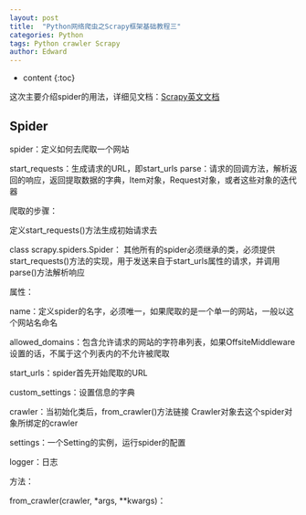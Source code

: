```yaml
---
layout: post
title:  "Python网络爬虫之Scrapy框架基础教程三"
categories: Python
tags: Python crawler Scrapy
author: Edward
---
```


* content
{:toc}

这次主要介绍spider的用法，详细见文档：[Scrapy英文文档](https://doc.scrapy.org/en/latest/intro/tutorial.html)




## Spider
spider：定义如何去爬取一个网站

start_requests：生成请求的URL，即start_urls
parse：请求的回调方法，解析返回的响应，返回提取数据的字典，Item对象，Request对象，或者这些对象的迭代器

爬取的步骤：

定义start_requests()方法生成初始请求去


class scrapy.spiders.Spider：
其他所有的spider必须继承的类，必须提供start_requests()方法的实现，用于发送来自于start_urls属性的请求，并调用parse()方法解析响应

属性：

name：定义spider的名字，必须唯一，如果爬取的是一个单一的网站，一般以这个网站名命名

allowed_domains：包含允许请求的网站的字符串列表，如果OffsiteMiddleware设置的话，不属于这个列表内的不允许被爬取

start_urls：spider首先开始爬取的URL

custom_settings：设置信息的字典

crawler：当初始化类后，from_crawler()方法链接 Crawler对象去这个spider对象所绑定的crawler

settings：一个Setting的实例，运行spider的配置

logger：日志

方法：

from_crawler(crawler, *args, **kwargs)：